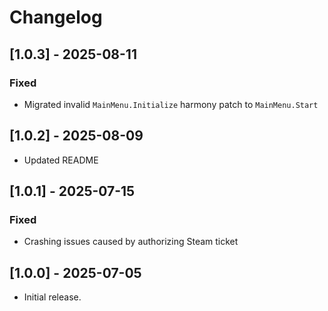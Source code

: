 # Changelog

## [1.0.3] - 2025-08-11

### Fixed

- Migrated invalid `MainMenu.Initialize` harmony patch to `MainMenu.Start`

## [1.0.2] - 2025-08-09

- Updated README

## [1.0.1] - 2025-07-15

### Fixed
- Crashing issues caused by authorizing Steam ticket

## [1.0.0] - 2025-07-05

- Initial release.
